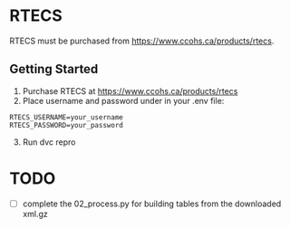 # RTECS

RTECS must be purchased from https://www.ccohs.ca/products/rtecs. 

## Getting Started
1. Purchase RTECS at https://www.ccohs.ca/products/rtecs
2. Place username and password under in your .env file:
```
RTECS_USERNAME=your_username
RTECS_PASSWORD=your_password
```
3. Run dvc repro

# TODO
- [ ] complete the 02_process.py for building tables from the downloaded xml.gz